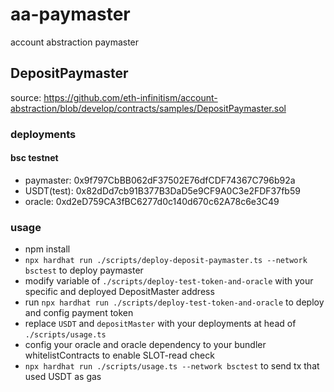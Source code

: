 # aa-paymaster

account abstraction paymaster

## DepositPaymaster

source: https://github.com/eth-infinitism/account-abstraction/blob/develop/contracts/samples/DepositPaymaster.sol

### deployments

#### bsc testnet

- paymaster: 0x9f797CbBB062dF37502E76dfCDF74367C796b92a
- USDT(test): 0x82dDd7cb91B377B3DaD5e9CF9A0C3e2FDF37fb59
- oracle: 0xd2eD759CA3fBC6277d0c140d670c62A78c6e3C49

### usage

- npm install
- `npx hardhat run ./scripts/deploy-deposit-paymaster.ts --network bsctest` to deploy paymaster
- modify variable of `./scripts/deploy-test-token-and-oracle` with your specific and deployed DepositMaster address
- run `npx hardhat run ./scripts/deploy-test-token-and-oracle` to deploy and config payment token
- replace `USDT` and `depositMaster` with your deployments at head of `./scripts/usage.ts`
- config your oracle and oracle dependency to your bundler whitelistContracts to enable SLOT-read check
- `npx hardhat run ./scripts/usage.ts --network bsctest` to send tx that used USDT as gas